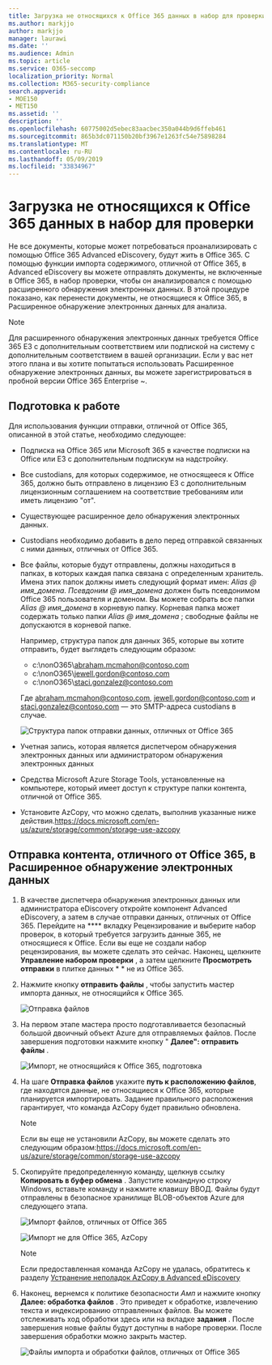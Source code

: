 ```yaml
---
title: Загрузка не относящихся к Office 365 данных в набор для проверки
ms.author: markjjo
author: markjjo
manager: laurawi
ms.date: ''
ms.audience: Admin
ms.topic: article
ms.service: O365-seccomp
localization_priority: Normal
ms.collection: M365-security-compliance
search.appverid:
- MOE150
- MET150
ms.assetid: ''
description: ''
ms.openlocfilehash: 60775002d5ebec83aacbec350a044b9d6ffeb461
ms.sourcegitcommit: 865b3dc071150b20bf3967e1263fc54e75898284
ms.translationtype: MT
ms.contentlocale: ru-RU
ms.lasthandoff: 05/09/2019
ms.locfileid: "33834967"
---
```

# <a name="load-non-office-365-data-into-a-review-set"></a>Загрузка не относящихся к Office 365 данных в набор для проверки

Не все документы, которые может потребоваться проанализировать с помощью Office 365 Advanced eDiscovery, будут жить в Office 365. С помощью функции импорта содержимого, отличной от Office 365, в Advanced eDiscovery вы можете отправлять документы, не включенные в Office 365, в набор проверки, чтобы он анализировался с помощью расширенного обнаружения электронных данных. В этой процедуре показано, как перенести документы, не относящиеся к Office 365, в Расширенное обнаружение электронных данных для анализа.

>[!Note]
>Для расширенного обнаружения электронных данных требуется Office 365 E3 с дополнительным соответствием или подпиской на систему с дополнительным соответствием в вашей организации. Если у вас нет этого плана и вы хотите попытаться использовать Расширенное обнаружение электронных данных, вы можете зарегистрироваться в пробной версии Office 365 Enterprise ~.

## <a name="before-you-begin"></a>Подготовка к работе

Для использования функции отправки, отличной от Office 365, описанной в этой статье, необходимо следующее:

- Подписка на Office 365 или Microsoft 365 в качестве подписки на Office или E3 с дополнительным подпискум на надстройку.

- Все custodians, для которых содержимое, не относящееся к Office 365, должно быть отправлено в лицензию E3 с дополнительным лицензионным соглашением на соответствие требованиям или иметь лицензию "от".

- Существующее расширенное дело обнаружения электронных данных.

- Custodians необходимо добавить в дело перед отправкой связанных с ними данных, отличных от Office 365.

- Все файлы, которые будут отправлены, должны находиться в папках, в которых каждая папка связана с определенным хранитель. Имена этих папок должны иметь следующий формат имен: *Alias @ имя_домена*. *Псевдоним @ имя_домена* должен быть псевдонимом Office 365 пользователя и доменом. Вы можете собрать все папки *Alias @ имя_домена* в корневую папку. Корневая папка может содержать только папки *Alias @ имя_домена* ; свободные файлы не допускаются в корневой папке.

   Например, структура папок для данных 365, которые вы хотите отправить, будет выглядеть следующим образом:

   - c:\nonO365\abraham.mcmahon@contoso.com
   - c:\nonO365\jewell.gordon@contoso.com
   - c:\nonO365\staci.gonzalez@contoso.com

   Где abraham.mcmahon@contoso.com, jewell.gordon@contoso.com и staci.gonzalez@contoso.com — это SMTP-адреса custodians в случае.

   ![Структура папок отправки данных, отличных от Office 365](../media/3f2dde84-294e-48ea-b44b-7437bd25284c.png)

- Учетная запись, которая является диспетчером обнаружения электронных данных или администратором обнаружения электронных данных

- Средства Microsoft Azure Storage Tools, установленные на компьютере, который имеет доступ к структуре папки контента, отличной от Office 365.

- Установите AzCopy, что можно сделать, выполнив указанные ниже действия.https://docs.microsoft.com/en-us/azure/storage/common/storage-use-azcopy

## <a name="upload-non-office-365-content-into-advanced-ediscovery"></a>Отправка контента, отличного от Office 365, в Расширенное обнаружение электронных данных

1. В качестве диспетчера обнаружения электронных данных или администратора eDiscovery откройте компонент Advanced eDiscovery, а затем в случае отправки данных, отличных от Office 365.  Перейдите на **** вкладку Рецензирование и выберите набор проверок, в который требуется загрузить данные 365, не относящиеся к Office.  Если вы еще не создали набор рецензирования, вы можете сделать это сейчас.  Наконец, щелкните **Управление набором проверки** , а затем щелкните **Просмотреть отправки** в плитке данных * * не из Office 365.

2. Нажмите кнопку **отправить файлы** , чтобы запустить мастер импорта данных, не относящийся к Office 365.

   ![Отправка файлов](../media/574f4059-4146-4058-9df3-ec97cf28d7c7.png)

3. На первом этапе мастера просто подготавливается безопасный большой двоичный объект Azure для отправляемых файлов.  После завершения подготовки нажмите кнопку " **Далее": отправить файлы** .

   ![Импорт, не относящийся к Office 365, подготовка](../media/0670a347-a578-454a-9b3d-e70ef47aec57.png)
 
4. На шаге **Отправка файлов** укажите **путь к расположению файлов**, где находятся данные, не относящиеся к Office 365, которые планируется импортировать.  Задание правильного расположения гарантирует, что команда AzCopy будет правильно обновлена.

   > [!NOTE]
   > Если вы еще не установили AzCopy, вы можете сделать это следующим образом:https://docs.microsoft.com/en-us/azure/storage/common/storage-use-azcopy

5. Скопируйте предопределенную команду, щелкнув ссылку **Копировать в буфер обмена** . Запустите командную строку Windows, вставьте команду и нажмите клавишу ВВОД.  Файлы будут отправлены в безопасное хранилище BLOB-объектов Azure для следующего этапа.

   ![Импорт файлов, отличных от Office 365](../media/3ea53b5d-7f9b-4dfc-ba63-90a38c14d41a.png)

   ![Импорт не для Office 365, AzCopy](../media/504e2dbe-f36f-4f36-9b08-04aea85d8250.png)

   > [!NOTE]
   > Если предоставленная команда AzCopy не удалась, обратитесь к разделу [Устранение неполадок AzCopy в Advanced eDiscovery](troubleshooting-azcopy.md)

6. Наконец, вернемся к политике безопасности _Амп_ и нажмите кнопку **Далее: обработка файлов** .  Это приведет к обработке, извлечению текста и индексированию отправленных файлов.  Вы можете отслеживать ход обработки здесь или на вкладке **задания** .  После завершения новые файлы будут доступны в наборе проверки.  После завершения обработки можно закрыть мастер.

   ![Файлы импорта и обработки файлов, отличных от Office 365](../media/218b1545-416a-4a9f-9b25-3b70e8508f67.png)

